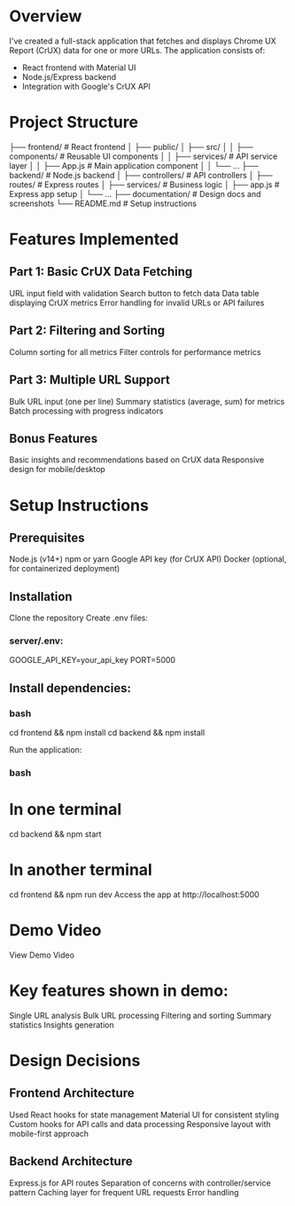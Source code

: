 # Overview 
I've created a full-stack application that fetches and displays Chrome UX Report (CrUX) data for one or more URLs. The application consists of:
- React frontend with Material UI
- Node.js/Express backend
- Integration with Google's CrUX API

# Project Structure

├── frontend/                # React frontend
│   ├── public/
│   ├── src/
│   │   ├── components/      # Reusable UI components
│   │   ├── services/        # API service layer
│   │   ├── App.js           # Main application component
│   │   └── ...
├── backend/                 # Node.js backend
│   ├── controllers/         # API controllers
│   ├── routes/              # Express routes
│   ├── services/            # Business logic
│   ├── app.js               # Express app setup
│   └── ...
├── documentation/           # Design docs and screenshots
└── README.md                # Setup instructions

# Features Implemented
## Part 1: Basic CrUX Data Fetching
URL input field with validation
Search button to fetch data
Data table displaying CrUX metrics
Error handling for invalid URLs or API failures

## Part 2: Filtering and Sorting
Column sorting for all metrics
Filter controls for performance metrics

## Part 3: Multiple URL Support
Bulk URL input (one per line)
Summary statistics (average, sum) for metrics
Batch processing with progress indicators

## Bonus Features
Basic insights and recommendations based on CrUX data
Responsive design for mobile/desktop

# Setup Instructions
## Prerequisites
Node.js (v14+)
npm or yarn
Google API key (for CrUX API)
Docker (optional, for containerized deployment)

## Installation
Clone the repository
Create .env files:
### server/.env:

GOOGLE_API_KEY=your_api_key
PORT=5000

## Install dependencies:

### bash
cd frontend && npm install
cd backend && npm install

Run the application:
### bash
# In one terminal
cd backend && npm start

# In another terminal
cd frontend && npm run dev
Access the app at http://localhost:5000

# Demo Video
View Demo Video

# Key features shown in demo:
Single URL analysis
Bulk URL processing
Filtering and sorting
Summary statistics
Insights generation

# Design Decisions

## Frontend Architecture
Used React hooks for state management
Material UI for consistent styling
Custom hooks for API calls and data processing
Responsive layout with mobile-first approach

## Backend Architecture
Express.js for API routes
Separation of concerns with controller/service pattern
Caching layer for frequent URL requests
Error handling
